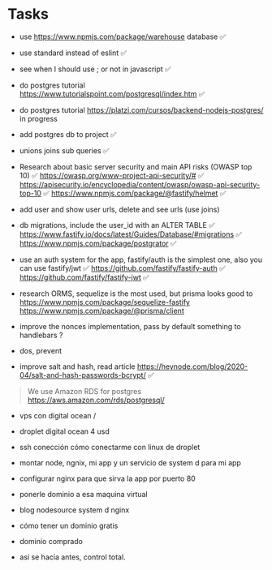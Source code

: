# Tasks

- use <https://www.npmjs.com/package/warehouse> database ✅
- use standard instead of eslint ✅
- see when I should use ; or not in javascript ✅
- do postgres tutorial <https://www.tutorialspoint.com/postgresql/index.htm> ✅
- do postgres tutorial <https://platzi.com/cursos/backend-nodejs-postgres/> in progress
- add postgres db to project ✅
- unions joins sub queries ✅
- Research about basic server security and main API risks (OWASP top 10) ✅
  <https://owasp.org/www-project-api-security/#> ✅
  <https://apisecurity.io/encyclopedia/content/owasp/owasp-api-security-top-10> ✅
  <https://www.npmjs.com/package/@fastify/helmet> ✅
- add user and show user urls, delete and see urls (use joins)
- db migrations, include the user_id with an ALTER TABLE ✅
  <https://www.fastify.io/docs/latest/Guides/Database/#migrations> ✅
  <https://www.npmjs.com/package/postgrator> ✅
- use an auth system for the app, fastify/auth is the simplest one, also you can use fastify/jwt ✅
  <https://github.com/fastify/fastify-auth> ✅
  <https://github.com/fastify/fastify-jwt> ✅
- research ORMS, sequelize is the most used, but prisma looks good to
  <https://www.npmjs.com/package/sequelize-fastify>
  <https://www.npmjs.com/package/@prisma/client>

- improve the nonces implementation, pass by default something to handlebars ?

- dos, prevent
- improve salt and hash, read article <https://heynode.com/blog/2020-04/salt-and-hash-passwords-bcrypt/> ✅

> We use Amazon RDS for postgres <https://aws.amazon.com/rds/postgresql/>

- vps con digital ocean / 
- droplet digital ocean 4 usd
- ssh conección
cómo conectarme con linux de droplet
- montar node, ngnix, mi app y un servicio de system d para mi app
- configurar nginx para que sirva la app por puerto 80
- ponerle dominio a esa maquina virtual

- blog nodesource system d nginx
- cómo tener un dominio gratis
- dominio comprado

- así se hacía antes, control total.

